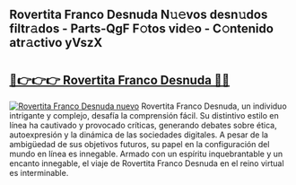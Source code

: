 ## Rovertita Franco Desnuda N𝚞𝚎vos desn𝚞dos filtr𝚊dos - Parts-QgF F𝚘tos vid𝚎o - C𝚘ntenido atr𝚊ctivo yVszX

# <h2><a href="http://mbdhaw.tromn.icu/?c=Rovertita+Franco+Desnuda">🔗👉👉👉 Rovertita Franco Desnuda 🔗🔗</a></h2>

[![Rovertita Franco Desnuda nuevo](https://i.imgur.com/pEAQMta.gif)](http://mbdhaw.tromn.icu/?c=Rovertita+Franco+Desnuda)
Rovertita Franco Desnuda, un individuo intrigante y complejo, desafía la comprensión fácil. Su distintivo estilo en línea ha cautivado y provocado críticas, generando debates sobre ética, autoexpresión y la dinámica de las sociedades digitales. A pesar de la ambigüedad de sus objetivos futuros, su papel en la configuración del mundo en línea es innegable. Armado con un espíritu inquebrantable y un encanto innegable, el viaje de Rovertita Franco Desnuda en el reino virtual es interminable.
